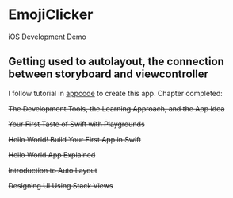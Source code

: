 # EmojiClicker
iOS Development Demo
## Getting used to autolayout, the connection between storyboard and viewcontroller
  I follow tutorial in [appcode](https://www.appcoda.com/learnswift/) to create this app. 
  Chapter completed:
  
  ~~The Development Tools, the Learning Approach, and the App Idea~~
  
  ~~Your First Taste of Swift with Playgrounds~~
  
  ~~Hello World! Build Your First App in Swift~~
  
  ~~Hello World App Explained~~
  
  ~~Introduction to Auto Layout~~
  
  ~~Designing UI Using Stack Views~~

  
